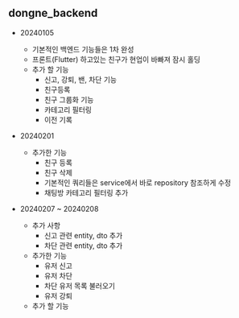 ## dongne_backend

- 20240105

  - 기본적인 백엔드 기능들은 1차 완성
  - 프론트(Flutter) 하고있는 친구가 현업이 바빠져 잠시 홀딩
  - 추가 할 기능
    - 신고, 강퇴, 밴, 차단 기능
    - 친구등록
    - 친구 그룹화 기능
    - 카테고리 필터링
    - 이전 기록

- 20240201

  - 추가한 기능
    - 친구 등록
    - 친구 삭제
    - 기본적인 쿼리들은 service에서 바로 repository 참조하게 수정
    - 채팅방 카테고리 필터링 추가

- 20240207 ~ 20240208

  - 추가 사항
    - 신고 관련 entity, dto 추가
    - 차단 관련 entity, dto 추가
  - 추가한 기능
    - 유저 신고
    - 유저 차단
    - 차단 유저 목록 불러오기
    - 유저 강퇴
  - 추가 할 기능
